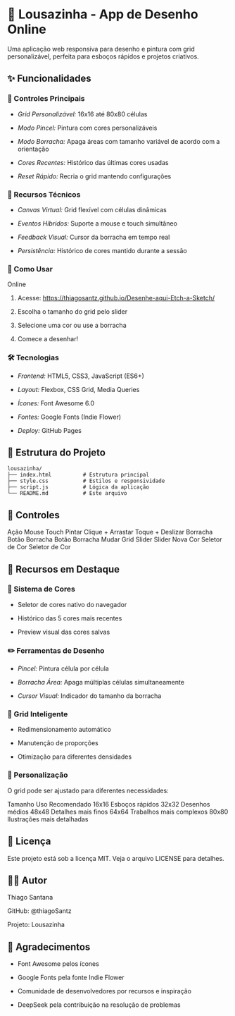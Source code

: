 # 🎨 Lousazinha - App de Desenho Online

Uma aplicação web responsiva para desenho e pintura com grid personalizável, perfeita para esboços rápidos e projetos criativos.

## ✨ Funcionalidades

### 🎯 Controles Principais
- *Grid Personalizável:* 16x16 até 80x80 células

- *Modo Pincel:* Pintura com cores personalizáveis

- *Modo Borracha:* Apaga áreas com tamanho variável de acordo com a orientação

- *Cores Recentes:* Histórico das últimas cores usadas

- *Reset Rápido:* Recria o grid mantendo configurações

### 🎨 Recursos Técnicos
- *Canvas Virtual:* Grid flexível com células dinâmicas

- *Eventos Híbridos:* Suporte a mouse e touch simultâneo

- *Feedback Visual:* Cursor da borracha em tempo real

- *Persistência:* Histórico de cores mantido durante a sessão

### 🚀 Como Usar
Online
1. Acesse: https://thiagosantz.github.io/Desenhe-aqui-Etch-a-Sketch/

2. Escolha o tamanho do grid pelo slider

3. Selecione uma cor ou use a borracha

4. Comece a desenhar!

### 🛠️ Tecnologias
- *Frontend:* HTML5, CSS3, JavaScript (ES6+)

- *Layout:* Flexbox, CSS Grid, Media Queries

- *Ícones:* Font Awesome 6.0

- *Fontes:* Google Fonts (Indie Flower)

- *Deploy:* GitHub Pages

## 📁 Estrutura do Projeto
```
lousazinha/
├── index.html          # Estrutura principal
├── style.css           # Estilos e responsividade
├── script.js           # Lógica da aplicação
└── README.md           # Este arquivo
```

## 🎯 Controles
Ação	    Mouse	            Touch
Pintar	    Clique + Arrastar	Toque + Deslizar
Borracha	Botão Borracha	    Botão Borracha
Mudar Grid	Slider	            Slider
Nova Cor	Seletor de Cor	    Seletor de Cor

## 🌟 Recursos em Destaque

### 🎨 Sistema de Cores
- Seletor de cores nativo do navegador

- Histórico das 5 cores mais recentes

- Preview visual das cores salvas

### ✏️ Ferramentas de Desenho
- *Pincel:* Pintura célula por célula

- *Borracha Área:* Apaga múltiplas células simultaneamente

- *Cursor Visual:* Indicador do tamanho da borracha

### 📐 Grid Inteligente
- Redimensionamento automático

- Manutenção de proporções

- Otimização para diferentes densidades

### 🔧 Personalização
O grid pode ser ajustado para diferentes necessidades:

Tamanho	Uso Recomendado
16x16	Esboços rápidos
32x32	Desenhos médios
48x48	Detalhes mais finos
64x64	Trabalhos  mais complexos
80x80	Ilustrações mais detalhadas

## 📄 Licença
Este projeto está sob a licença MIT. Veja o arquivo LICENSE para detalhes.

## 👨‍💻 Autor
Thiago Santana

GitHub: @thiagoSantz

Projeto: Lousazinha

## 🎉 Agradecimentos
- Font Awesome pelos ícones

- Google Fonts pela fonte Indie Flower

- Comunidade de desenvolvedores por recursos e inspiração

- DeepSeek pela contribuição na resolução de problemas

